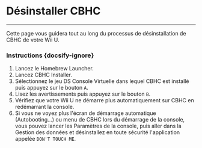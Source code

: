 # Désinstaller CBHC
---
Cette page vous guidera tout au long du processus de désinstallation de CBHC de votre Wii U.

### Instructions {docsify-ignore}

1. Lancez le Homebrew Launcher.
1. Lancez CBHC Installer.
1. Sélectionnez le jeu DS Console Virtuelle dans lequel CBHC est installé puis appuyez sur le bouton `A`.
1. Lisez les avertissements puis appuyez sur le bouton `B`.
1. Vérifiez que votre Wii U ne démarre plus automatiquement sur CBHC en redémarrant la console.
1. Si vous ne voyez plus l'écran de démarrage automatique (Autobooting...) ou menu de CBHC lors du démarrage de la console, vous pouvez lancer les Paramètres de la console, puis aller dans la Gestion des données et désinstallez en toute sécurité l'application appelée `DON'T TOUCH ME`.